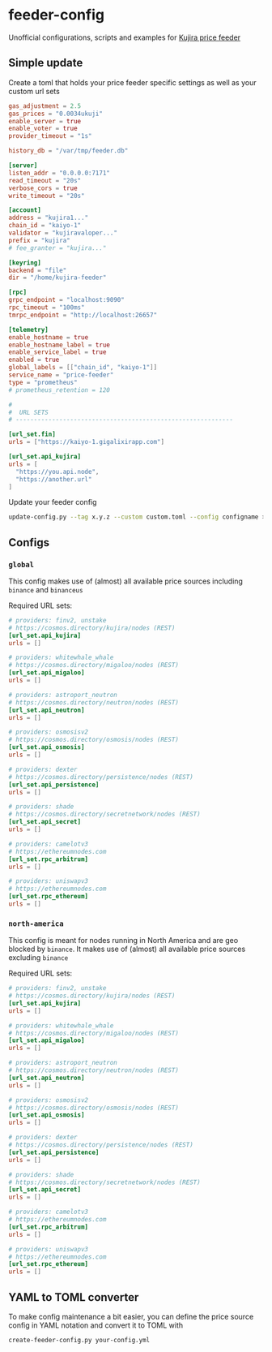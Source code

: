 # feeder-config

Unofficial configurations, scripts and examples for [Kujira price feeder](https://github.com/Team-Kujira/oracle-price-feeder)

## Simple update

Create a toml that holds your price feeder specific settings as well as your custom url sets

```toml
gas_adjustment = 2.5
gas_prices = "0.0034ukuji"
enable_server = true
enable_voter = true
provider_timeout = "1s"

history_db = "/var/tmp/feeder.db"

[server]
listen_addr = "0.0.0.0:7171"
read_timeout = "20s"
verbose_cors = true
write_timeout = "20s"

[account]
address = "kujira1..."
chain_id = "kaiyo-1"
validator = "kujiravaloper..."
prefix = "kujira"
# fee_granter = "kujira..."

[keyring]
backend = "file"
dir = "/home/kujira-feeder"

[rpc]
grpc_endpoint = "localhost:9090"
rpc_timeout = "100ms"
tmrpc_endpoint = "http://localhost:26657"

[telemetry]
enable_hostname = true
enable_hostname_label = true
enable_service_label = true
enabled = true
global_labels = [["chain_id", "kaiyo-1"]]
service_name = "price-feeder"
type = "prometheus"
# prometheus_retention = 120

#
#  URL SETS
# ------------------------------------------------------------

[url_set.fin]
urls = ["https://kaiyo-1.gigalixirapp.com"]

[url_set.api_kujira]
urls = [
  "https://you.api.node",
  "https://another.url"
]
```

Update your feeder config

```sh
update-config.py --tag x.y.z --custom custom.toml --config configname > config.toml
```

## Configs

### `global`

This config makes use of (almost) all available price sources including `binance` and `binanceus`

Required URL sets:

```toml
# providers: finv2, unstake
# https://cosmos.directory/kujira/nodes (REST)
[url_set.api_kujira]
urls = []

# providers: whitewhale_whale
# https://cosmos.directory/migaloo/nodes (REST)
[url_set.api_migaloo]
urls = []

# providers: astroport_neutron
# https://cosmos.directory/neutron/nodes (REST)
[url_set.api_neutron]
urls = []

# providers: osmosisv2
# https://cosmos.directory/osmosis/nodes (REST)
[url_set.api_osmosis]
urls = []

# providers: dexter
# https://cosmos.directory/persistence/nodes (REST)
[url_set.api_persistence]
urls = []

# providers: shade
# https://cosmos.directory/secretnetwork/nodes (REST)
[url_set.api_secret]
urls = []

# providers: camelotv3
# https://ethereumnodes.com
[url_set.rpc_arbitrum]
urls = []

# providers: uniswapv3
# https://ethereumnodes.com
[url_set.rpc_ethereum]
urls = []
```

### `north-america`

This config is meant for nodes running in North America and are geo blocked by `binance`. It makes use of (almost) all available price sources excluding `binance`

Required URL sets:

```toml
# providers: finv2, unstake
# https://cosmos.directory/kujira/nodes (REST)
[url_set.api_kujira]
urls = []

# providers: whitewhale_whale
# https://cosmos.directory/migaloo/nodes (REST)
[url_set.api_migaloo]
urls = []

# providers: astroport_neutron
# https://cosmos.directory/neutron/nodes (REST)
[url_set.api_neutron]
urls = []

# providers: osmosisv2
# https://cosmos.directory/osmosis/nodes (REST)
[url_set.api_osmosis]
urls = []

# providers: dexter
# https://cosmos.directory/persistence/nodes (REST)
[url_set.api_persistence]
urls = []

# providers: shade
# https://cosmos.directory/secretnetwork/nodes (REST)
[url_set.api_secret]
urls = []

# providers: camelotv3
# https://ethereumnodes.com
[url_set.rpc_arbitrum]
urls = []

# providers: uniswapv3
# https://ethereumnodes.com
[url_set.rpc_ethereum]
urls = []
```

## YAML to TOML converter

To make config maintenance a bit easier, you can define the price source config in YAML notation and convert it to TOML with

```sh
create-feeder-config.py your-config.yml
```
